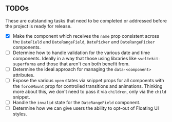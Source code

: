 ## TODOs

These are outstanding tasks that need to be completed or addressed before the project is ready for release.

-   [x] Make the component which receives the `name` prop consistent across the `DateField` and `DateRangeField`, `DatePicker` and `DateRangePicker` components.
-   [ ] Determine how to handle validation for the various date and time components. Ideally in a way that those using libraries like `sveltekit-superforms` and those that aren't can both benefit from.
-   [ ] Determine the ideal approach for managing the `data-<component>` attributes.
-   [ ] Expose the various `open` states via snippet props for all compoents with the `forceMount` prop for controlled transitions and animations. Thinking more about this, we don't need to pass it via `children`, only via the `child` snippet.
-   [ ] Handle the `invalid` state for the `DateRangeField` component.
-   [ ] Determine how we can give users the ability to opt-out of Floating UI styles.
